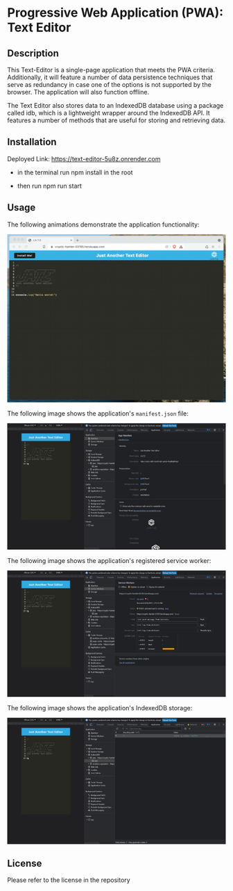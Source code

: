 # Progressive Web Application (PWA): Text Editor

## Description

This Text-Editor is a single-page application that meets the PWA criteria. Additionally, it will feature a number of data persistence techniques that serve as redundancy in case one of the options is not supported by the browser. The application will also function offline.

The Text Editor also stores data to an IndexedDB database using a package called idb, which is a lightweight wrapper around the IndexedDB API. It features a number of methods that are useful for storing and retrieving data.

## Installation

Deployed Link: https://text-editor-5u8z.onrender.com 

* in the terminal run npm install in the root 

* then run npm run start 


## Usage



The following animations demonstrate the application functionality:

![Demonstration of the finished app being used in the browser and then installed.](./assets/00-demo.gif)

The following image shows the application's `manifest.json` file:

![Demonstration of the finished app with a manifest file in the browser.](./assets/01-manifest.png)

The following image shows the application's registered service worker:

![Demonstration of the finished app with a registered service worker in the browser.](./assets/02-service-worker.png)

The following image shows the application's IndexedDB storage:

![Demonstration of the finished app with a IndexedDB storage named 'jate' in the browser.](./assets/03-idb-storage.png)

## License
Please refer to the license in the repository
